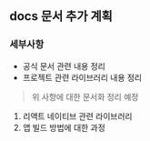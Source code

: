 ## docs 문서 추가 계획

### 세부사항

- 공식 문서 관련 내용 정리
- 프로젝트 관련 라이브러리 내용 정리 

> 위 사항에 대한 문서화 정리 예정

1. 리액트 네이티브 관련 라이브러리
2. 앱 빌드 방법에 대한 과정
